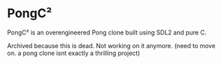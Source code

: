 # PongC²

PongC² is an overengineered Pong clone built using SDL2 and pure C.

Archived because this is dead. Not working on it anymore. (need to move on. a pong clone isnt exactly a thrilling project)
